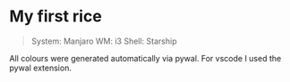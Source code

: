 # My first rice

> System: Manjaro
> WM: i3
> Shell: Starship

All colours were generated automatically via pywal.
For vscode I used the pywal extension.